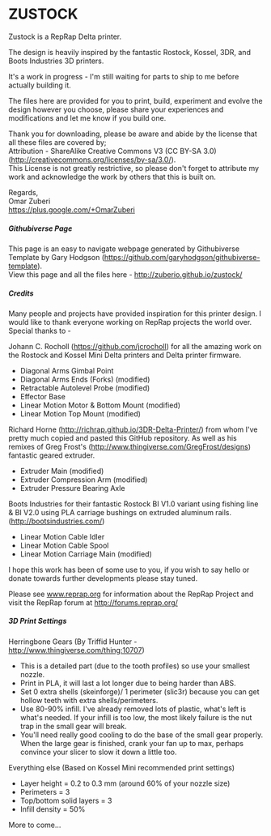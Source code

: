 ZUSTOCK
===

Zustock is a RepRap Delta printer.

The design is heavily inspired by the fantastic Rostock, Kossel, 3DR, and Boots Industries 3D printers.

It's a work in progress - I'm still waiting for parts to ship to me before actually building it.

The files here are provided for you to print, build, experiment and evolve the design however you choose, please share your experiences and modifications and let me know if you build one.

Thank you for downloading, please be aware and abide by the license that all these files are covered by;<br/>
Attribution - ShareAlike Creative Commons V3 (CC BY-SA 3.0)(http://creativecommons.org/licenses/by-sa/3.0/).<br/>
This License is not greatly restrictive, so please don't forget to attribute my work and acknowledge the work by others that this is built on.

Regards,<br/>
Omar Zuberi<br/>
https://plus.google.com/+OmarZuberi

##### Githubiverse Page
This page is an easy to navigate webpage generated by Githubiverse Template by Gary Hodgson (https://github.com/garyhodgson/githubiverse-template).<br/>
View this page and all the files here - http://zuberio.github.io/zustock/

##### Credits
Many people and projects have provided inspiration for this printer design. I would like to thank everyone working on RepRap projects the world over. 
Special thanks to - 

Johann C. Rocholl (https://github.com/jcrocholl) for all the amazing work on the Rostock and Kossel Mini Delta printers and Delta printer firmware.<br/>
- Diagonal Arms Gimbal Point<br/>
- Diagonal Arms Ends (Forks) (modified)<br/>
- Retractable Autolevel Probe (modified)<br/>
- Effector Base<br/>
- Linear Motion Motor & Bottom Mount (modified)<br/>
- Linear Motion Top Mount (modified)<br/>

Richard Horne (http://richrap.github.io/3DR-Delta-Printer/) from whom I've pretty much copied and pasted this GitHub repository. As well as his remixes of Greg Frost's (http://www.thingiverse.com/GregFrost/designs) fantastic geared extruder.<br/>
- Extruder Main (modified)<br/>
- Extruder Compression Arm (modified)<br/>
- Extruder Pressure Bearing Axle<br/>

Boots Industries for their fantastic Rostock BI V1.0 variant using fishing line & BI V2.0 using PLA carriage bushings on extruded aluminum rails. (http://bootsindustries.com/)
- Linear Motion Cable Idler<br/>
- Linear Motion Cable Spool<br/>
- Linear Motion Carriage Main (modified)<br/>

I hope this work has been of some use to you, if you wish to say hello or donate towards further developments please stay tuned.

Please see www.reprap.org for information about the RepRap Project and visit the RepRap forum at http://forums.reprap.org/

##### 3D Print Settings
Herringbone Gears (By Triffid Hunter - http://www.thingiverse.com/thing:10707)<br/>
- This is a detailed part (due to the tooth profiles) so use your smallest nozzle.<br/>
- Print in PLA, it will last a lot longer due to being harder than ABS.<br/>
- Set 0 extra shells (skeinforge)/ 1 perimeter (slic3r) because you can get hollow teeth with extra shells/perimeters.<br/>
- Use 80-90% infill. I've already removed lots of plastic, what's left is what's needed. If your infill is too low, the most likely failure is the nut trap in the small gear will break.<br/>
- You'll need really good cooling to do the base of the small gear properly. When the large gear is finished, crank your fan up to max, perhaps convince your slicer to slow it down a little too.<br/>

Everything else (Based on Kossel Mini recommended print settings)<br/>
- Layer height = 0.2 to 0.3 mm (around 60% of your nozzle size)<br/>
- Perimeters = 3<br/>
- Top/bottom solid layers = 3<br/>
- Infill density = 50% <br/>

More to come...
